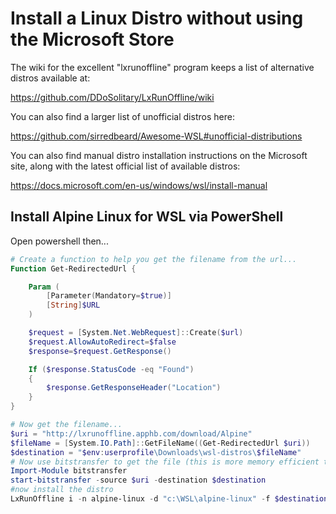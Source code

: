 # Install a Linux Distro without using the Microsoft Store

The wiki for the excellent "lxrunoffline" program keeps a list of alternative distros available at:

https://github.com/DDoSolitary/LxRunOffline/wiki

You can also find a larger list of unofficial distros here:

https://github.com/sirredbeard/Awesome-WSL#unofficial-distributions

You can also find manual distro installation instructions on the Microsoft site, along with the latest official list of available distros:

https://docs.microsoft.com/en-us/windows/wsl/install-manual



## Install Alpine Linux for WSL via PowerShell

Open powershell then...

```powershell
# Create a function to help you get the filename from the url...
Function Get-RedirectedUrl {

    Param (
        [Parameter(Mandatory=$true)]
        [String]$URL
    )

    $request = [System.Net.WebRequest]::Create($url)
    $request.AllowAutoRedirect=$false
    $response=$request.GetResponse()

    If ($response.StatusCode -eq "Found")
    {
        $response.GetResponseHeader("Location")
    }
}

# Now get the filename...
$uri = "http://lxrunoffline.apphb.com/download/Alpine"
$fileName = [System.IO.Path]::GetFileName((Get-RedirectedUrl $uri))
$destination = "$env:userprofile\Downloads\wsl-distros\$fileName"
# Now use bitstransfer to get the file (this is more memory efficient than using Invoke-WebRequest because it doesn't buffer the whole thing in memory)
Import-Module bitstransfer
start-bitstransfer -source $uri -destination $destination
#now install the distro 
LxRunOffline i -n alpine-linux -d "c:\WSL\alpine-linux" -f $destination -s
```

